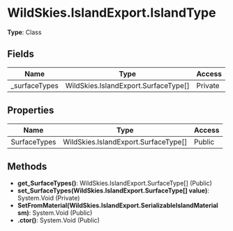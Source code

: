 ﻿# WildSkies.IslandExport.IslandType

**Type**: Class

## Fields

| Name | Type | Access |
|------|------|--------|
| _surfaceTypes | WildSkies.IslandExport.SurfaceType[] | Private |

## Properties

| Name | Type | Access |
|------|------|--------|
| SurfaceTypes | WildSkies.IslandExport.SurfaceType[] | Public |

## Methods

- **get_SurfaceTypes()**: WildSkies.IslandExport.SurfaceType[] (Public)
- **set_SurfaceTypes(WildSkies.IslandExport.SurfaceType[] value)**: System.Void (Private)
- **SetFromMaterial(WildSkies.IslandExport.SerializableIslandMaterial sm)**: System.Void (Public)
- **.ctor()**: System.Void (Public)

